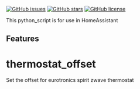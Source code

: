 <a href="https://github.com/amrheing/thermostat_offset/issues"><img alt="GitHub issues" src="https://img.shields.io/github/issues/amrheing/climate_automation"></a>
<a href="https://github.com/amrheing/thermostat_offset/stargazers"><img alt="GitHub stars" src="https://img.shields.io/github/stars/amrheing/climate_automation"></a>
<a href="https://github.com/amrheing/thermostat_offset/blob/master/LICENSE"><img alt="GitHub license" src="https://img.shields.io/github/license/amrheing/thermostat_offset"></a>

This python_script is for use in HomeAssistant

## Features

# thermostat_offset
Set the offset for eurotronics spirit zwave thermostat
